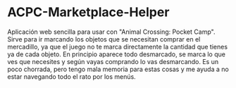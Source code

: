 # ACPC-Marketplace-Helper
Aplicación web sencilla para usar con "Animal Crossing: Pocket Camp". Sirve para ir marcando los objetos que se necesitan comprar en el mercadillo, ya que el juego no te marca directamente la cantidad que tienes ya de cada objeto. En principio aparece todo desmarcado, se marca lo que ves que necesites y según vayas comprando lo vas desmarcando. Es un poco chorrada, pero tengo mala memoria para estas cosas y me ayuda a no estar navegando todo el rato por los menús.
